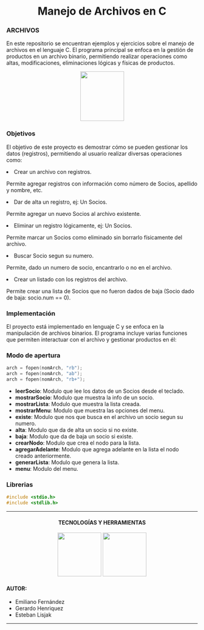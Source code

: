 <h1 align="center">Manejo de Archivos en C</h1>

<h3>ARCHIVOS</h3>
<p>En este repositorio se encuentran ejemplos y ejercicios sobre el manejo de archivos en el lenguaje C. El programa principal se enfoca en la gestión de productos en un archivo binario, permitiendo realizar operaciones como altas, modificaciones, eliminaciones lógicas y físicas de productos.</p>

<div align="center">
	<img src="https://cdn-icons-png.flaticon.com/512/2338/2338582.png" width="115" height="130" style="margin:auto;">
</div>

<h3>Objetivos</h3>
<p>El objetivo de este proyecto es demostrar cómo se pueden gestionar los datos (registros), permitiendo al usuario realizar diversas operaciones como:</p>
<div>
	<li>Crear un archivo con registros.</li>
	<p>Permite agregar registros con información como número de Socios, apellido y nombre, etc.</p>
</div>
<div>
	<li>Dar de alta un registro, ej: Un Socios.</li>
	<p>Permite agregar un nuevo Socios al archivo existente.</p>
</div>
<div>
	<li>Eliminar un registro lógicamente, ej: Un Socios.</li>
	<p>Permite marcar un Socios como eliminado sin borrarlo físicamente del archivo.</p>
</div>
<div>
	<li>Buscar Socio segun su numero.</li>
	<p>Permite, dado un numero de socio, encantrarlo o no en el archivo.</p>
</div>
<div>
	<li>Crear un listado con los registros del archivo.</li>
	<p>Permite crear una lista de Socios que no fueron dados de baja (Socio dado de baja: socio.num == 0).</p>
</div>

<h3>Implementación</h3>
<p>El proyecto está implementado en lenguaje C y se enfoca en la manipulación de archivos binarios. El programa incluye varias funciones que permiten interactuar con el archivo y gestionar productos en él:</p>

### Modo de apertura

```c
arch = fopen(nomArch, "rb");
arch = fopen(nomArch, "ab");
arch = fopen(nomArch, "rb+");
```
<ul>
    <li><strong>leerSocio</strong>: Modulo que lee los datos de un Socios desde el teclado.</li>
    <li><strong>mostrarSocio</strong>: Modulo que muestra la info de un socio.</li>
	<li><strong>mostrarLista</strong>: Modulo que muestra la lista creada.</li>
	<li><strong>mostrarMenu</strong>: Modulo que muestra las opciones del menu.</li>
	<li><strong>existe</strong>: Modulo que nos que busca en el archivo un socio segun su numero.</li>
	<li><strong>alta</strong>: Modulo que da de alta un socio si no existe.</li>
	<li><strong>baja</strong>: Modulo que da de baja un socio si existe.</li>
	<li><strong>crearNodo</strong>: Modulo que crea el nodo para la lista.</li>
	<li><strong>agregarAdelante</strong>: Modulo que agrega adelante en la lista el nodo creado anteriormente.</li>
	<li><strong>generarLista</strong>: Modulo que genera la lista.</li>
	<li><strong>menu</strong>: Modulo del menu.</li>
</ul>

### Librerias

```c
#include <stdio.h>
#include <stdlib.h>
```

---

<h4 align="center">TECNOLOGÍAS Y HERRAMIENTAS</h4>
<div align="center">
	<img src="https://www.netgen.co.za/wp-content/uploads/2022/03/C-image-for-Netgen-1024x1024.png" width="115" height="115" style="margin:auto;">
	<img src="https://upload.wikimedia.org/wikipedia/commons/thumb/9/9a/Visual_Studio_Code_1.35_icon.svg/1200px-Visual_Studio_Code_1.35_icon.svg.png" width="115" height="115" style="margin:auto;">
</div>

<h4>AUTOR:</h4>

- Emiliano Fernández
- Gerardo Henriquez
- Esteban Lisjak

---

